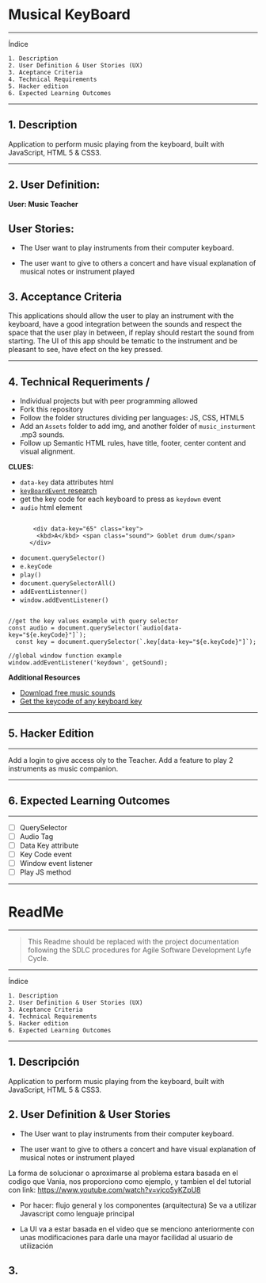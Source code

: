 # Musical KeyBoard

---

Índice

    1. Description
    2. User Definition & User Stories (UX)
    3. Aceptance Criteria
    4. Technical Requirements
    5. Hacker edition
    6. Expected Learning Outcomes

---

## 1. Description

Application to perform music playing from the keyboard, built with JavaScript, HTML 5 & CSS3.

---

## 2. User Definition:

**User: Music Teacher**

## User Stories:

- The User want to play instruments from their computer keyboard.

- The user want to give to others a concert and have visual explanation of musical notes or instrument played

## 3. Acceptance Criteria

This applications should allow the user to play an instrument with the keyboard, have a good integration between the sounds and respect the space that the user play in between, if replay should restart the sound from starting. The UI of this app should be tematic to the instrument and be pleasant to see, have efect on the key pressed.

---

## 4. Technical Requeriments /

- Individual projects but with peer programming allowed
- Fork this repository
- Follow the folder structures dividing per languages: JS, CSS, HTML5
- Add an `Assets` folder to add img, and another folder of `music_insturment` .mp3 sounds.
- Follow up Semantic HTML rules, have title, footer, center content and visual alignment.

**CLUES:**

- `data-key` data attributes html
- [`keyBoardEvent` research](https://developer.mozilla.org/es/docs/Web/API/KeyboardEvent)
- get the key code for each keyboard to press as `keydown` event
- `audio` html element

```

       <div data-key="65" class="key">
        <kbd>A</kbd> <span class="sound"> Goblet drum dum</span>
      </div>
```

- `document.querySelector()`
- `e.keyCode`
- `play()`
- `document.querySelectorAll()`
- `addEventListenner()`
- `window.addEventListener()`

```

//get the key values example with query selector
const audio = document.querySelector(`audio[data-key="${e.keyCode}"]`);
  const key = document.querySelector(`.key[data-key="${e.keyCode}"]`);

//global window function example
window.addEventListener('keydown', getSound);

```

**Additional Resources**

- [Download free music sounds](http://www.sonidosmp3gratis.com/botonera.php?botonera=instrumentosmusicales1)
- [Get the keycode of any keyboard key](https://keycode.info/)

---

## 5. Hacker Edition

---

Add a login to give access oly to the Teacher.
Add a feature to play 2 instruments as music companion.

---

## 6. Expected Learning Outcomes

---

- [ ] QuerySelector
- [ ] Audio Tag
- [ ] Data Key attribute
- [ ] Key Code event
- [ ] Window event listener
- [ ] Play JS method

---

# ReadMe

---

> This Readme should be replaced with the project documentation following the SDLC procedures for Agile Software Development Lyfe Cycle.

---

Índice

    1. Description
    2. User Definition & User Stories (UX)
    3. Aceptance Criteria
    4. Technical Requirements
    5. Hacker edition
    6. Expected Learning Outcomes

---

## 1. Descripción

Application to perform music playing from the keyboard, built with JavaScript, HTML 5 & CSS3.

## 2. User Definition & User Stories

- The User want to play instruments from their computer keyboard.

- The user want to give to others a concert and have visual explanation of musical notes or instrument played

La forma de solucionar o aproximarse al problema estara basada en el codigo que Vania, nos proporciono como ejemplo, y tambien el del tutorial con link: https://www.youtube.com/watch?v=vjco5yKZpU8

- Por hacer: flujo general y los componentes (arquitectura) Se va a utilizar Javascript como lenguaje principal

- La UI va a estar basada en el video que se menciono anteriormente con unas modificaciones para darle una mayor facilidad al usuario de utilización

## 3.

